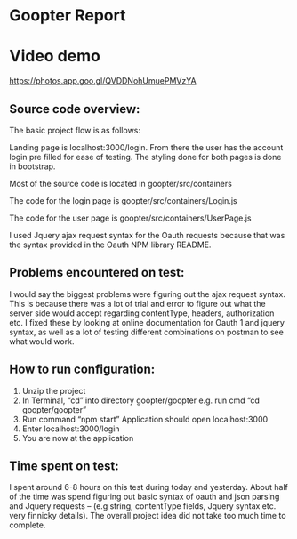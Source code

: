 # Goopter Report

# Video demo

https://photos.app.goo.gl/QVDDNohUmuePMVzYA

## Source code overview:

The basic project flow is as follows:

Landing page is localhost:3000/login. From there the user has the account login pre filled for ease of testing. The styling done for both pages is done in bootstrap.

Most of the source code is located in goopter/src/containers

The code for the login page is goopter/src/containers/Login.js

The code for the user page is goopter/src/containers/UserPage.js

I used Jquery ajax request syntax for the Oauth requests because that was the syntax provided in the Oauth NPM library README.

## Problems encountered on test:

I would say the biggest problems were figuring out the ajax request syntax. This is because there was a lot of trial and error to figure out what the server side would accept regarding contentType, headers, authorization etc. I fixed these by looking at online documentation for Oauth 1 and jquery syntax, as well as a lot of testing different combinations on postman to see what would work.

## How to run configuration:

1.	Unzip the project 
2.	In Terminal, “cd” into directory goopter/goopter e.g. run cmd “cd goopter/goopter”
3.	Run command “npm start”
Application should open localhost:3000
4.	Enter localhost:3000/login 
5.	You are now at the application

## Time spent on test:

I spent around 6-8 hours on this test during today and yesterday. About half of the time was spend figuring out basic syntax of oauth and json parsing and Jquery requests – (e.g string, contentType fields, Jquery syntax etc. very finnicky details). The overall project idea did not take too much time to complete.
